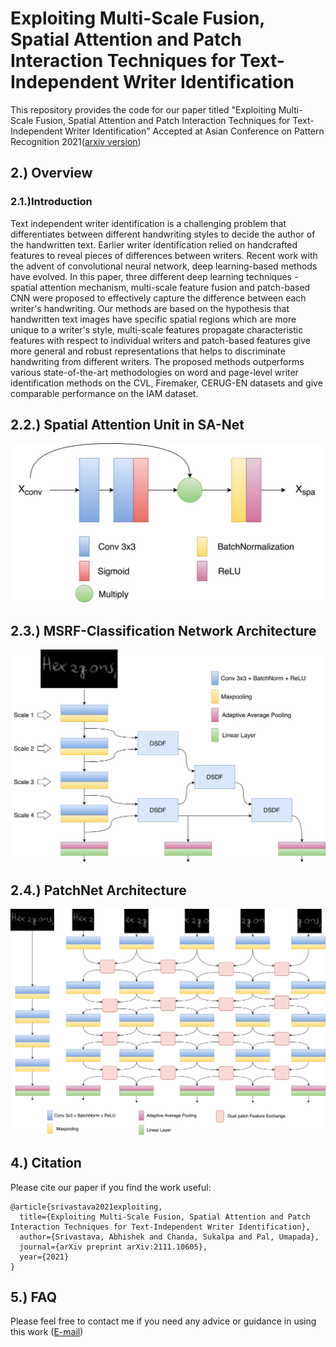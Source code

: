 # Exploiting Multi-Scale Fusion, Spatial Attention and Patch Interaction Techniques for Text-Independent Writer Identification
This repository provides the code for our paper titled "Exploiting Multi-Scale Fusion, Spatial Attention and Patch Interaction Techniques for Text-Independent Writer Identification" Accepted at Asian Conference on Pattern Recognition 2021([arxiv version](https://arxiv.org/abs/2111.10605)) 
## 2.) Overview
### 2.1.)Introduction
Text independent writer identification is a challenging problem that differentiates between different handwriting styles to decide the author of the handwritten text. 
Earlier writer identification relied on handcrafted features to reveal pieces of differences between writers. Recent work with the advent of convolutional neural network,
deep learning-based methods have evolved. In this paper, three different deep learning techniques - spatial attention mechanism, multi-scale feature fusion and patch-based CNN 
were proposed to effectively capture the difference between each writer's handwriting. Our methods are based on the hypothesis that handwritten text images have specific spatial
regions which are more unique to a writer's style, multi-scale features propagate characteristic features with respect to individual writers and patch-based features give more
general and robust representations that helps to discriminate handwriting from different writers. The proposed methods outperforms various state-of-the-art methodologies on word
and page-level writer identification methods on the CVL, Firemaker, CERUG-EN datasets and give comparable performance on the IAM dataset. 

## 2.2.) Spatial Attention Unit in SA-Net
![](spatial-net.jpeg)

## 2.3.) MSRF-Classification Network Architecture
![](MSRF_CLASSIFICATION.jpeg)

## 2.4.) PatchNet Architecture
![](Patch_D.png)

## 4.) Citation
Please cite our paper if you find the work useful:

```
@article{srivastava2021exploiting,
  title={Exploiting Multi-Scale Fusion, Spatial Attention and Patch Interaction Techniques for Text-Independent Writer Identification},
  author={Srivastava, Abhishek and Chanda, Sukalpa and Pal, Umapada},
  journal={arXiv preprint arXiv:2111.10605},
  year={2021}
}

```
## 5.) FAQ
Please feel free to contact me if you need any advice or guidance in using this work ([E-mail](abhisheksrivastava2397@gmail.com)) 
